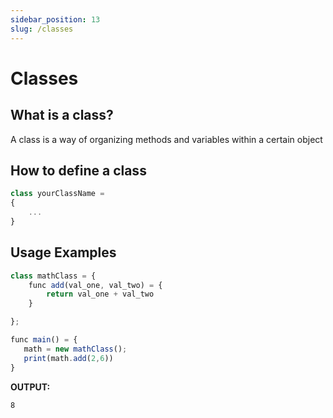 ```yaml
---
sidebar_position: 13
slug: /classes
---
```


# Classes

## What is a class?

A class is a way of organizing methods and variables within a certain object

## How to define a class

```jsx
class yourClassName =
{
	...
}
```

## Usage Examples

```jsx
class mathClass = {
	func add(val_one, val_two) = {
		return val_one + val_two
	}

};

func main() = {
   math = new mathClass();
   print(math.add(2,6))
}
```

**OUTPUT:**

```
8
```
